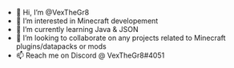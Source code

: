 - 👋 Hi, I’m @VexTheGr8
- 👀 I’m interested in Minecraft developement
- 🌱 I’m currently learning Java & JSON
- 💞️ I’m looking to collaborate on any projects related to Minecraft plugins/datapacks or mods
- 📫 Reach me on Discord @ VexTheGr8#4051

<!---
VexTheGr8/VexTheGr8 is a ✨ special ✨ repository because its `README.md` (this file) appears on your GitHub profile.
You can click the Preview link to take a look at your changes.
--->
